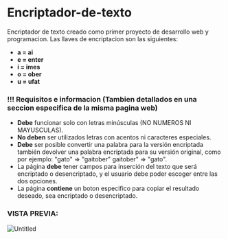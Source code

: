 # Encriptador-de-texto
Encriptador de texto creado como primer proyecto de desarrollo web y programacion.
Las llaves de encriptacion son las siguientes: 
- **a = ai**
- **e = enter**
- **i = imes**
- **o = ober**
- **u = ufat**

### !!! Requisitos e informacion (Tambien detallados en una seccion especifica de la misma pagina web)

- **Debe** funcionar solo con letras minúsculas (NO NUMEROS NI MAYUSCULAS).
- **No deben** ser utilizados letras con acentos ni caracteres especiales.
- **Debe** ser posible convertir una palabra para la versión encriptada también devolver una palabra encriptada para su versión original, como por ejemplo: "gato" => "gaitober" gaitober" => "gato".
- La página **debe** tener campos para inserción del texto que será encriptado o desencriptado, y el usuario debe poder escoger entre las dos opciones.
- La página **contiene** un boton especifico para copiar el resultado deseado, sea encriptado o desencriptado.

### VISTA PREVIA:
![Untitled](https://user-images.githubusercontent.com/112986142/213927770-4f688d23-8e4a-4362-994a-82b39e581752.png)

